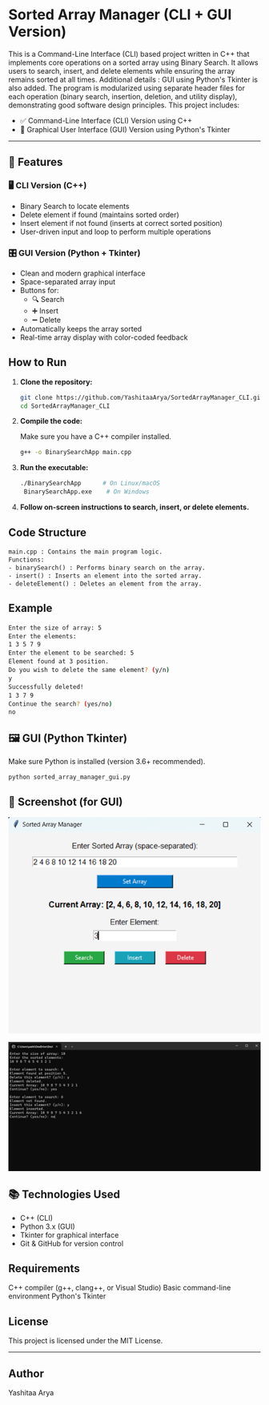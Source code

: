 # Sorted Array Manager (CLI + GUI Version)

This is a Command-Line Interface (CLI) based project written in C++ that implements core operations on a sorted array using Binary Search. It allows users to search, insert, and delete elements while ensuring the array remains sorted at all times. Additional details : GUI using Python's Tkinter is also added.
The program is modularized using separate header files for each operation (binary search, insertion, deletion, and utility display), demonstrating good software design principles.
This project includes:
- ✅ Command-Line Interface (CLI) Version using C++
- 🎨 Graphical User Interface (GUI) Version using Python's Tkinter
---

## 📌 Features

### 🖥️ CLI Version (C++)
- Binary Search to locate elements
- Delete element if found (maintains sorted order)
- Insert element if not found (inserts at correct sorted position)
- User-driven input and loop to perform multiple operations

### 🎛️ GUI Version (Python + Tkinter)
- Clean and modern graphical interface
- Space-separated array input
- Buttons for:
  - 🔍 Search
  - ➕ Insert
  - ➖ Delete
- Automatically keeps the array sorted
- Real-time array display with color-coded feedback

## How to Run

1. **Clone the repository:**

   ```bash
   git clone https://github.com/YashitaaArya/SortedArrayManager_CLI.git
   cd SortedArrayManager_CLI
   ```
2. **Compile the code:**

   Make sure you have a C++ compiler installed.

   ```bash
   g++ -o BinarySearchApp main.cpp
   ```
3. **Run the executable:**
   ```bash
   ./BinarySearchApp      # On Linux/macOS
    BinarySearchApp.exe    # On Windows
   ```
4. **Follow on-screen instructions to search, insert, or delete elements.**

## Code Structure
    main.cpp : Contains the main program logic.
    Functions:
    - binarySearch() : Performs binary search on the array.
    - insert() : Inserts an element into the sorted array.
    - deleteElement() : Deletes an element from the array.

## Example
```bash
Enter the size of array: 5
Enter the elements:
1 3 5 7 9
Enter the element to be searched: 5
Element found at 3 position.
Do you wish to delete the same element? (y/n)
y
Successfully deleted!
1 3 7 9
Continue the search? (yes/no)
no
```

## 🖼️ GUI (Python Tkinter)
Make sure Python is installed (version 3.6+ recommended).
```bash
python sorted_array_manager_gui.py
```
## 📸 Screenshot (for GUI)

![GUI Screenshot](Images/GUI.png)

![CLI Screenshot](Images/CLI.png)

## 📚 Technologies Used
- C++ (CLI)
- Python 3.x (GUI)
- Tkinter for graphical interface
- Git & GitHub for version control

## Requirements
  C++ compiler (g++, clang++, or Visual Studio)
  Basic command-line environment
  Python's Tkinter

## License
  This project is licensed under the MIT License.
  
---

## Author
 Yashitaa Arya
